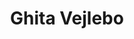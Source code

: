 ---
order: 3
title: Ghita Vejlebo
portrait-image: "/images/about/employees/ghita-vejlebo-gray.png"
small-portrait-image: "/images/about/employees/ghita-vejlebo-gray.png"
grey-portrait: "/images/about/employees/ghita-vejlebo-gray.png"
call: 51 63 26 80
on-om-os: true
meta-title: Ghita Vejlebo - Mød medarbejderne hos CCC her
mbc: true
consulent: true
edu:
- Master i Business Coaching
email: gv@copenhagencoaching.dk
description: Direktør
linkedin: https://www.linkedin.com/in/ghita-vejlebo-95b47a59/
data-id: ''
---